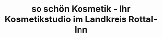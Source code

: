 ---
title: "so schön Kosmetik - Ihr Kosmetikstudio im Landkreis Rottal-Inn"
url: /schoenau/so-schoen-kosmetik-ihr-kosmetikstudio-im-landkreis-rottal-inn/
shop: Kosmetik
---